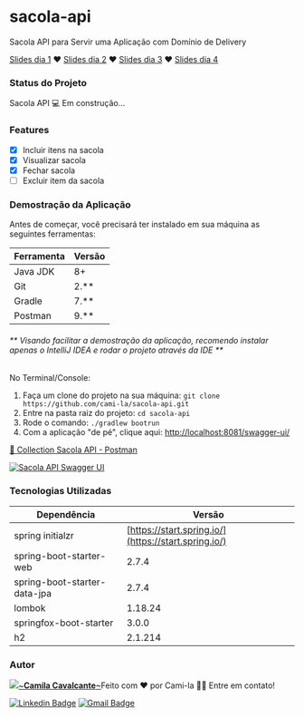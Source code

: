 ﻿# sacola-api


Sacola API para Servir uma Aplicação com Domínio de Delivery

[Slides dia 1](https://docs.google.com/presentation/d/1O_lCZFiuU9MOsot-pJv2lb7kKrRs4ykW/edit?usp=sharing&ouid=101340348592910912358&rtpof=true&sd=true) ♥ [Slides dia 2](https://docs.google.com/presentation/d/14JDFLaWvK6KL_9ZxubRoBciWQ_aVcxd4/edit?usp=sharing&ouid=101340348592910912358&rtpof=true&sd=true) ♥ [Slides dia 3](https://docs.google.com/presentation/d/11rOmP1u7nwYv5mL4ovmquYMZWktPwIiJ/edit?usp=sharing&ouid=101340348592910912358&rtpof=true&sd=true) ♥ [Slides dia 4](https://docs.google.com/presentation/d/162KrAjBivpN4GKzPVwv7y-JcIPUnN1_h/edit?usp=sharing&ouid=101340348592910912358&rtpof=true&sd=true)

### Status do Projeto

Sacola API 💻 Em construção...

### Features

* [X]  Incluir itens na sacola
* [X]  Visualizar sacola
* [X]  Fechar sacola
* [ ]  Excluir item da sacola

### Demostração da Aplicação

Antes de começar, você precisará ter instalado em sua máquina as seguintes ferramentas:


| Ferramenta | Versão |
| ---------- | ------- |
| Java JDK   | 8+      |
| Git        | 2.**    |
| Gradle     | 7.**    |
| Postman    | 9.**    |

###### ** Visando facilitar a demostração da aplicação, recomendo instalar apenas o IntelliJ IDEA e rodar o projeto através da IDE **

No Terminal/Console:

1. Faça um clone do projeto na sua máquina: `git clone https://github.com/cami-la/sacola-api.git`
2. Entre na pasta raiz do projeto: `cd sacola-api`
3. Rode o comando: `./gradlew bootrun`
4. Com a aplicação "de pé", clique aqui: [http://localhost:8081/swagger-ui/](http://localhost:8081/swagger-ui/)

[🚀 Collection Sacola API - Postman](https://drive.google.com/file/d/1-FTY7jRfYbqVNQi-B7Dvn8p6wjnzf2f6/view?usp=sharing)

[![Sacola API Swagger UI](https://camo.githubusercontent.com/caa0131ee12ee58bd5a04b0326bfa9f72c95d7c2668b9d954b3eb3514d7dc8d1/68747470733a2f2f692e696d6775722e636f6d2f55424863574b742e706e67)](https://camo.githubusercontent.com/caa0131ee12ee58bd5a04b0326bfa9f72c95d7c2668b9d954b3eb3514d7dc8d1/68747470733a2f2f692e696d6775722e636f6d2f55424863574b742e706e67)

### Tecnologias Utilizadas


| Dependência                 | Versão                                              |
| ---------------------------- | ---------------------------------------------------- |
| spring initialzr             | [https://start.spring.io/](https://start.spring.io/) |
| spring-boot-starter-web      | 2.7.4                                                |
| spring-boot-starter-data-jpa | 2.7.4                                                |
| lombok                       | 1.18.24                                              |
| springfox-boot-starter       | 3.0.0                                                |
| h2                           | 2.1.214                                              |

### Autor

[![](https://avatars.githubusercontent.com/u/64323124?v=4)~**Camila Cavalcante**~](https://www.linkedin.com/in/cami-la/)[](https://www.instagram.com/camimi_la/ "Instagram")Feito com ❤️ por Cami-la 👋🏽 Entre em contato!

[![Linkedin Badge](https://camo.githubusercontent.com/851ca2b6c09b4301697aa2420a1c48731004bb3d10c1c01f8ce1ea8078944882/68747470733a2f2f696d672e736869656c64732e696f2f62616467652f2d43616d696c612d626c75653f7374796c653d666c61742d737175617265266c6f676f3d4c696e6b6564696e266c6f676f436f6c6f723d7768697465266c696e6b3d68747470733a2f2f7777772e6c696e6b6564696e2e636f6d2f696e2f63616d692d6c612f)](https://www.linkedin.com/in/cami-la/) [![Gmail Badge](https://camo.githubusercontent.com/517d4a4989827ca1e83e2f36c3b19eb3cd6fcde335ebcb9cefbcc4fc17a2d23f/68747470733a2f2f696d672e736869656c64732e696f2f62616467652f2d63616d696c616473616e746f73636176616c63616e746540676d61696c2e636f6d2d6331343433383f7374796c653d666c61742d737175617265266c6f676f3d476d61696c266c6f676f436f6c6f723d7768697465266c696e6b3d6d61696c746f3a63616d696c616473616e746f73636176616c63616e746540676d61696c2e636f6d)](mailto:camiladsantoscavalcante@gmail.com)
